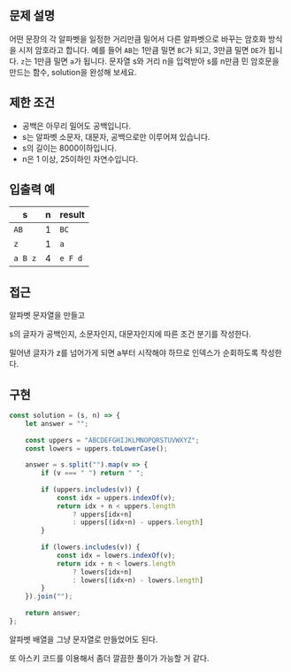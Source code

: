 ## 문제 설명

어떤 문장의 각 알파벳을 일정한 거리만큼 밀어서 다른 알파벳으로 바꾸는 암호화 방식을 시저 암호라고 합니다. 예를 들어 `AB`는 1만큼 밀면 `BC`가 되고, 3만큼 밀면 `DE`가 됩니다. `z`는 1만큼 밀면 `a`가 됩니다. 문자열 s와 거리 n을 입력받아 s를 n만큼 민 암호문을 만드는 함수, solution을 완성해 보세요.

## 제한 조건

- 공백은 아무리 밀어도 공백입니다.
- s는 알파벳 소문자, 대문자, 공백으로만 이루어져 있습니다.
- s의 길이는 8000이하입니다.
- n은 1 이상, 25이하인 자연수입니다.

## 입출력 예

| s       | n   | result  |
| ------- | --- | ------- |
| `AB`    | 1   | `BC`    |
| `z`     | 1   | `a`     |
| `a B z` | 4   | `e F d` |

## 접근

알파벳 문자열을 만들고

s의 글자가 공백인지, 소문자인지, 대문자인지에 따른 조건 분기를 작성한다.

밀어낸 글자가 z를 넘어가게 되면 a부터 시작해야 하므로 인덱스가 순회하도록 작성한다.

## 구현

```js
const solution = (s, n) => {
    let answer = "";
    
    const uppers = "ABCDEFGHIJKLMNOPQRSTUVWXYZ";
    const lowers = uppers.toLowerCase();
    
    answer = s.split("").map(v => {
        if (v === " ") return " ";
        
        if (uppers.includes(v)) {
            const idx = uppers.indexOf(v);
            return idx + n < uppers.length
                ? uppers[idx+n]
                : uppers[(idx+n) - uppers.length]
        }
        
        if (lowers.includes(v)) {
            const idx = lowers.indexOf(v);
            return idx + n < lowers.length
                ? lowers[idx+n]
                : lowers[(idx+n) - lowers.length]
        }
    }).join("");
    
    return answer;
};
```

알파벳 배열을 그냥 문자열로 만들었어도 된다.

또 아스키 코드를 이용해서 좀더 깔끔한 풀이가 가능할 거 같다.